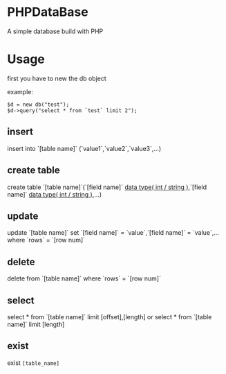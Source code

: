 # PHPDataBase
A simple database build with PHP

# Usage

  first you have to new the db object
  
  example:
    
    $d = new db("test");
    $d->query("select * from `test` limit 2");

## insert
insert into \`[table name]\` (\`value1\`,\`value2\`,\`value3\`,...)

## create table
create table \`[table name]\`(\`[field name]\` [data type( int / string )]([datalength]),\`[field name]\` [data type( int / string )]([datalength]),...)

## update
update \`[table name]\` set \`[field name]\` = \`value\`,\`[field name]\` = \`value\`,... where \`rows\` = \`[row num]\`

## delete
delete from \`[table name]\` where \`rows\` = \`[row num]\`

## select
select * from \`[table name]\` limit [offset],[length]
or
select * from \`[table name]\` limit [length]

## exist
exist `[table_name]`
